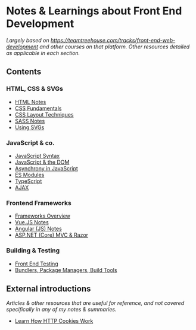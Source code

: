# Notes & Learnings about Front End Development
*Largely based on https://teamtreehouse.com/tracks/front-end-web-development and other courses on that platform. Other resources detailed as applicable in each section.*

## Contents

### HTML, CSS & SVGs
- [HTML Notes](/HTML-Notes.md)
- [CSS Fundamentals](/CSS-Fundamentals.md)
- [CSS Layout Techniques](/CSS-Layout-Techniques.md)
- [SASS Notes](/SASS-Notes.md)
- [Using SVGs](/Using-SVGs.md)

### JavaScript & co.
- [JavaScript Syntax](/Javascript-Syntax.md)
- [JavaScript & the DOM](/Javascript-and-the-DOM.md)
- [Asynchrony in JavaScript](/Asychrony-in-JS.md)
- [ES Modules](/ES-Modules.md)
- [TypeScript](/Typescript.md)
- [AJAX](/AJAX-Notes.md)

### Frontend Frameworks
- [Frameworks Overview](/Frameworks-Overview.md)
- [Vue.JS Notes](/Vue-JS-Notes.md)
- [Angular (JS) Notes](/Angular-Notes.md)
- [ASP.NET (Core) MVC & Razor](/MVC-and-Razor.md)

### Building & Testing
- [Front End Testing](/Front-End-Testing.md)
- [Bundlers, Package Managers, Build Tools](/Bundlers-Package-Managers-Build-Tools.md)

## External introductions
*Articles & other resources that are useful for reference, and not covered specifically in any of my notes & summaries.*

- [Learn How HTTP Cookies Work](https://flaviocopes.com/cookies/)
